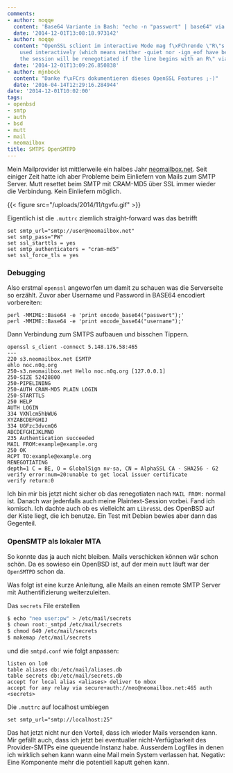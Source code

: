 ```yaml
---
comments:
- author: noqqe
  content: 'Base64 Variante in Bash: "echo -n "passwort" | base64" via Dr4ke_LE'
  date: '2014-12-01T13:08:18.973142'
- author: noqqe
  content: "OpenSSL sclient im interactive Mode mag f\xFChrende \"R\"s nicht. \"When
    used interactively (which means neither -quiet nor -ign_eof have been given),
    the session will be renegotiated if the line begins with an R\" via @raimue"
  date: '2014-12-01T13:09:26.850838'
- author: mjnbock
  content: "Danke f\xFCrs dokumentieren dieses OpenSSL Features ;-)"
  date: '2016-04-14T12:29:16.284944'
date: '2014-12-01T10:02:00'
tags:
- openbsd
- smtp
- auth
- bsd
- mutt
- mail
- neomailbox
title: SMTPS OpenSMTPD
---
```


Mein Mailprovider ist mittlerweile ein halbes Jahr
[neomailbox.net](https://neomailbox.net). Seit einiger Zeit hatte ich aber
Probleme beim Einliefern von Mails zum SMTP Server. Mutt resettet beim SMTP mit
CRAM-MD5 über SSL immer wieder die Verbindung. Kein Einliefern möglich.

{{< figure src="/uploads/2014/11/tgvfu.gif" >}}

Eigentlich ist die `.muttrc` ziemlich straight-forward was das betrifft

```
set smtp_url="smtp://user@neomailbox.net"
set smtp_pass="PW"
set ssl_starttls = yes
set smtp_authenticators = "cram-md5"
set ssl_force_tls = yes
```

### Debugging

Also erstmal `openssl` angeworfen um damit zu schauen was
die Serverseite so erzählt. Zuvor aber Username und Password
in BASE64 encodiert vorbereiten:

```
perl -MMIME::Base64 -e 'print encode_base64("passwort");'
perl -MMIME::Base64 -e 'print encode_base64("username");'
```

Dann Verbindung zum SMTPS aufbauen und bisschen Tippern.

```
openssl s_client -connect 5.148.176.58:465
---
220 s3.neomailbox.net ESMTP
ehlo noc.n0q.org
250-s3.neomailbox.net Hello noc.n0q.org [127.0.0.1]
250-SIZE 52428800
250-PIPELINING
250-AUTH CRAM-MD5 PLAIN LOGIN
250-STARTTLS
250 HELP
AUTH LOGIN
334 VXNlcm5hbWU6
XYZABCDEFGHIJ
334 UGFzc3dvcmQ6
ABCDEFGHIJKLMNO
235 Authentication succeeded
MAIL FROM:example@example.org
250 OK
RCPT TO:example@example.org
RENEGOTIATING
depth=1 C = BE, O = GlobalSign nv-sa, CN = AlphaSSL CA - SHA256 - G2
verify error:num=20:unable to get local issuer certificate
verify return:0
```

Ich bin mir bis jetzt nicht sicher ob das renegotiaten nach `MAIL FROM:` normal
ist. Danach war jedenfalls auch meine Plaintext-Session vorbei. Fand ich
komisch. Ich dachte auch ob es vielleicht am `LibreSSL` des OpenBSD auf der
Kiste liegt, die ich benutze. Ein Test mit Debian bewies aber dann das
Gegenteil.

### OpenSMTP als lokaler MTA

So konnte das ja auch nicht bleiben. Mails verschicken können wär
schon schön. Da es sowieso ein OpenBSD ist, auf der mein `mutt` läuft war der
`OpenSMTPD` schon da.

Was folgt ist eine kurze Anleitung, alle Mails an einen remote SMTP Server mit
Authentifizierung weiterzuleiten.

Das `secrets` File erstellen

``` bash
$ echo "neo user:pw" > /etc/mail/secrets
$ chown root:_smtpd /etc/mail/secrets
$ chmod 640 /etc/mail/secrets
$ makemap /etc/mail/secrets
```

und die `smtpd.conf` wie folgt anpassen:

```
listen on lo0
table aliases db:/etc/mail/aliases.db
table secrets db:/etc/mail/secrets.db
accept for local alias <aliases> deliver to mbox
accept for any relay via secure+auth://neo@neomailbox.net:465 auth <secrets>
```

Die `.muttrc` auf localhost umbiegen

```
set smtp_url="smtp://localhost:25"
```

Das hat jetzt nicht nur den Vorteil, dass ich wieder Mails versenden kann. Mir
gefällt auch, dass ich jetzt bei eventualler nicht-Verfügbarkeit des
Provider-SMTPs eine queuende Instanz habe. Ausserdem Logfiles in denen ich
wirklich sehen kann wann eine Mail mein System verlassen hat. Negativ: Eine
Komponente mehr die potentiell kaputt gehen kann.
